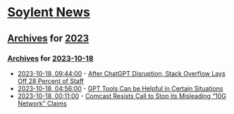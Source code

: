 # [Soylent News](../../../README.md)

## [Archives](../../index.md) for [2023](../index.md)

### [Archives](../../index.md) for [2023-10-18](index.md)

* [2023-10-18, 09:44:00](https://soylentnews.org/article.pl?sid=23/10/17/0326201&from=rss) - [After ChatGPT Disruption, Stack Overflow Lays Off 28 Percent of Staff](https://soylentnews.org/article.pl?sid=23/10/17/0326201&from=rss)
* [2023-10-18, 04:56:00](https://soylentnews.org/article.pl?sid=23/10/17/0317250&from=rss) - [GPT Tools Can be Helpful in Certain Situations ](https://soylentnews.org/article.pl?sid=23/10/17/0317250&from=rss)
* [2023-10-18, 00:11:00](https://soylentnews.org/article.pl?sid=23/10/17/0313226&from=rss) - [Comcast Resists Call to Stop its Misleading “10G Network” Claims](https://soylentnews.org/article.pl?sid=23/10/17/0313226&from=rss)
